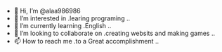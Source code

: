 - 👋 Hi, I’m @alaa986986
- 👀 I’m interested in .learing programing ..
- 🌱 I’m currently learning .English ..
- 💞️ I’m looking to collaborate on .creating websits and making games ..
- 📫 How to reach me .to a Great accomplishment ..

<!---
alaa986986/alaa986986 is a ✨ special ✨ repository because its `README.md` (this file) appears on your GitHub profile.
You can click the Preview link to take a look at your changes.
--->
